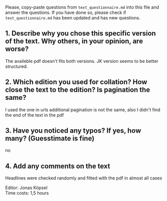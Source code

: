

Please, copy-paste questions from `text_questionnaire.md` into this file and answer the questions.
If you have done so, please check if `text_questionnaire.md` has been updated and has new questions.

## 1. Describe why you chose this specific version of the text. Why others, in your opinion, are worse?

The availeble pdf doesn't fits both versions.
JK version seems to be better structured.

## 2. Which edition you used for collation? How close the text to the edition? Is pagination the same?

I used the one in urls additional
pagination is not the same, also I didn't find the end of the text in the pdf

## 3. Have you noticed any typos? If yes, how many? (Guesstimate is fine)

no
## 4. Add any comments on the text

Headlines were checked randomly and fitted with the pdf in almost all cases

Editor: Jonas Köpsel	
Time costs: 1,5 hours
